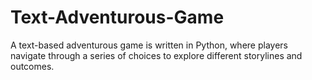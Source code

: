 # Text-Adventurous-Game
A text-based adventurous game is written in Python, where players navigate through a series of choices to explore different storylines and outcomes.
